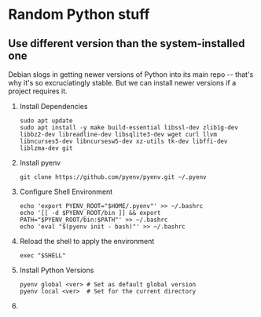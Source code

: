 # Random Python stuff

## Use different version than the system-installed one

Debian slogs in getting newer versions of Python into its main repo -- that's why it's so excruciatingly stable. But we can install newer versions if a project requires it.

1. Install Dependencies

    ```
    sudo apt update
    sudo apt install -y make build-essential libssl-dev zlib1g-dev libbz2-dev libreadline-dev libsqlite3-dev wget curl llvm libncurses5-dev libncursesw5-dev xz-utils tk-dev libffi-dev liblzma-dev git
    ```

1. Install pyenv

    ```git clone https://github.com/pyenv/pyenv.git ~/.pyenv```

2. Configure Shell Environment

    ```
    echo 'export PYENV_ROOT="$HOME/.pyenv"' >> ~/.bashrc
    echo '[[ -d $PYENV_ROOT/bin ]] && export PATH="$PYENV_ROOT/bin:$PATH"' >> ~/.bashrc
    echo 'eval "$(pyenv init - bash)"' >> ~/.bashrc
    ```

3. Reload the shell to apply the environment

    ```exec "$SHELL"```

4. Install Python Versions

    ```
    pyenv global <ver> # Set as default global version
    pyenv local <ver>  # Set for the current directory
    ```

5. 

